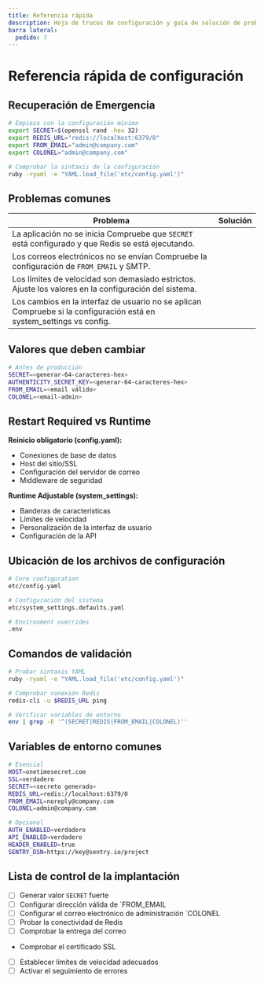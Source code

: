 ```yaml
---
title: Referencia rápida
description: Hoja de trucos de configuración y guía de solución de problemas
barra lateral:
  pedido: 7
---
```


# Referencia rápida de configuración

## Recuperación de Emergencia

```bash
# Empieza con la configuración mínima
export SECRET=$(openssl rand -hex 32)
export REDIS_URL="redis://localhost:6379/0"
export FROM_EMAIL="admin@company.com"
export COLONEL="admin@company.com"

# Comprobar la sintaxis de la configuración
ruby -ryaml -e "YAML.load_file('etc/config.yaml')"
```

## Problemas comunes

| Problema | Solución |
|---------|----------|
| La aplicación no se inicia Compruebe que `SECRET` está configurado y que Redis se está ejecutando.
| Los correos electrónicos no se envían Compruebe la configuración de `FROM_EMAIL` y SMTP.
| Los límites de velocidad son demasiado estrictos. Ajuste los valores en la configuración del sistema.
| Los cambios en la interfaz de usuario no se aplican Compruebe si la configuración está en system_settings vs config.

## Valores que deben cambiar

```bash
# Antes de producción
SECRET=<generar-64-caracteres-hex>
AUTHENTICITY_SECRET_KEY=<generar-64-caracteres-hex>
FROM_EMAIL=<email válido>
COLONEL=<email-admin>
```

## Restart Required vs Runtime

**Reinicio obligatorio (config.yaml):**
- Conexiones de base de datos
- Host del sitio/SSL
- Configuración del servidor de correo
- Middleware de seguridad

**Runtime Adjustable (system_settings):**
- Banderas de características
- Límites de velocidad
- Personalización de la interfaz de usuario
- Configuración de la API

## Ubicación de los archivos de configuración

```bash
# Core configuration
etc/config.yaml

# Configuración del sistema
etc/system_settings.defaults.yaml

# Environment overrides
.env
```

## Comandos de validación

```bash
# Probar sintaxis YAML
ruby -ryaml -e "YAML.load_file('etc/config.yaml')"

# Comprobar conexión Redis
redis-cli -u $REDIS_URL ping

# Verificar variables de entorno
env | grep -E '^(SECRET|REDIS|FROM_EMAIL|COLONEL)''
```

## Variables de entorno comunes

```bash
# Esencial
HOST=onetimesecret.com
SSL=verdadero
SECRET=<secreto generado>
REDIS_URL=redis://localhost:6379/0
FROM_EMAIL=noreply@company.com
COLONEL=admin@company.com

# Opcional
AUTH_ENABLED=verdadero
API_ENABLED=verdadero
HEADER_ENABLED=true
SENTRY_DSN=https://key@sentry.io/project
```

## Lista de control de la implantación

- [ ] Generar valor `SECRET` fuerte
- [ ] Configurar dirección válida de `FROM_EMAIL
- [ ] Configurar el correo electrónico de administración `COLONEL
- [ ] Probar la conectividad de Redis
- [ ] Comprobar la entrega del correo
- Comprobar el certificado SSL
- [ ] Establecer límites de velocidad adecuados
- [ ] Activar el seguimiento de errores
